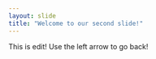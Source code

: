 ```yaml
---
layout: slide
title: "Welcome to our second slide!"
---
```

This is edit!
Use the left arrow to go back!
